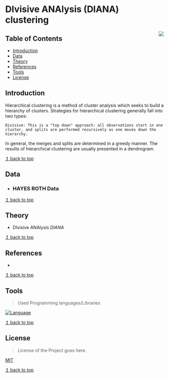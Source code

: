 # DIvisive ANAlysis (DIANA) clustering

<img src="https://raw.githubusercontent.com/Saikat2019/MY_README_TEMPLATE/master/README_RES/icon.jpeg" align="right" />



## Table of Contents
- [Introduction](#Introduction)
- [Data](#Data)
- [Theory](#Theory)
- [References](#References)
- [Tools](#Tools)
- [License](#License)

## Introduction

Hierarchical clustering is a method of cluster analysis which seeks to build a hierarchy of clusters. Strategies for hierarchical clustering generally fall into two types:

    Divisive: This is a "top down" approach: all observations start in one cluster, and splits are performed recursively as one moves down the hierarchy.

In general, the merges and splits are determined in a greedy manner. The results of hierarchical clustering are usually presented in a dendrogram.

[↥ back to top](#table-of-contents)

## Data  

- ### HAYES ROTH Data

[↥ back to top](#table-of-contents)

## Theory

- DIvisive ANAlysis *DIANA*

[↥ back to top](#table-of-contents)

## References

- 

[↥ back to top](#table-of-contents)

## Tools

> Used Programming languages/Libraries

[![Language](https://img.shields.io/badge/python-3.5-009900.svg)](https://docs.python.org/3/)

[↥ back to top](#table-of-contents)

## License

>License of the Project goes here.

[MIT](https://choosealicense.com/licenses/mit/)

[↥ back to top](#table-of-contents)

